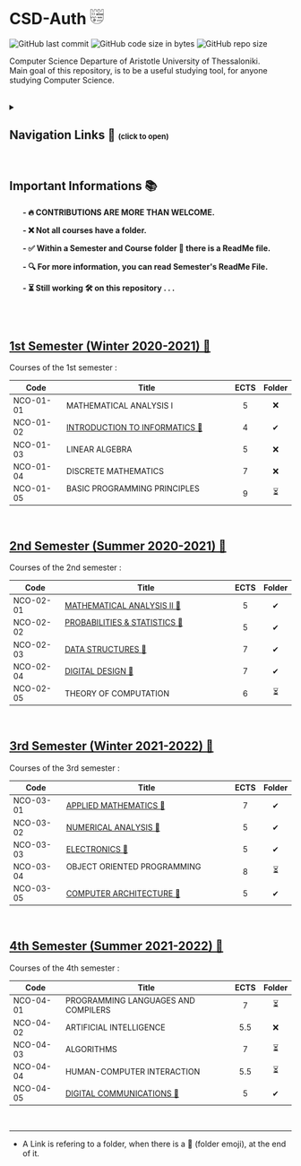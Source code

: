 # CSD-Auth <img src="CSD Logo.png" height="28">

<img alt="GitHub last commit" src="https://img.shields.io/github/last-commit/tsingi-chris/CSD-Auth"> <img alt="GitHub code size in bytes" src="https://img.shields.io/github/languages/code-size/tsingi-chris/CSD-Auth"> <img alt="GitHub repo size" src="https://img.shields.io/github/repo-size/tsingi-chris/CSD-Auth">

Computer Science Departure of Aristotle University of Thessaloniki. <br />
Main goal of this repository, is to be a useful studying tool, for anyone studying Computer Science. 
<br/>
<br/>

<details>
<summary>

## Navigation Links 🔗 <font size="2">(click to open)</font>
</summary>



- [Important Informations](https://github.com/tsingi-chris/CSD-Auth#important-informations-) 📚
- [1st Semester](https://github.com/tsingi-chris/CSD-Auth#1st-semester-winter-2020-2021-) ✅      
- [2nd Semester](https://github.com/tsingi-chris/CSD-Auth#2nd-semester-summer-2020-2021-) ✅
- [3rd Semester](https://github.com/tsingi-chris/CSD-Auth#3rd-semester-winter-2021-2022-) ✅
- [4th Semester](https://github.com/tsingi-chris/CSD-Auth#4th-semester-summer-2021-2022-) ✅
- 5th Semester ⏳
- 6th Semester
- 7th Semester
- 8th Semester

</details>

<br/>

## Important Informations 📚

&nbsp;&nbsp;&nbsp;&nbsp;&nbsp;&nbsp;__- 🔥 CONTRIBUTIONS ARE MORE THAN WELCOME.__
<!-- --
&nbsp;&nbsp;&nbsp;&nbsp;&nbsp;&nbsp;__- 🚨 A Link is refering to a folder, when there is a 📂 (folder emoji), at the end of it..__
<!---->
&nbsp;&nbsp;&nbsp;&nbsp;&nbsp;&nbsp;__- ❌ Not all courses have a folder.__

&nbsp;&nbsp;&nbsp;&nbsp;&nbsp;&nbsp;__- ✅ Within a Semester and Course folder 📁 there is a ReadMe file.__

&nbsp;&nbsp;&nbsp;&nbsp;&nbsp;&nbsp;__- 🔍 For more information, you can read Semester's ReadMe File.__

&nbsp;&nbsp;&nbsp;&nbsp;&nbsp;&nbsp;__- ⏳ Still working 🛠️ on this repository . . .__

<br /><br />


## [1st Semester (Winter 2020-2021) 📂](https://github.com/tsingi-chris/CSD-Auth/tree/main/1st%20Semester)

<!-- [Link for this folder]() -->

Courses of the 1st semester :

| Code      | Title                                | ECTS | Folder |
| --------- | ------------------------------------ | :--: | :----: |
| NCO-01-01 | MATHEMATICAL ANALYSIS I              | 5    | ❌    |
| NCO-01-02 | [INTRODUCTION TO INFORMATICS 📂](https://github.com/tsingi-chris/CSD-Auth/tree/main/1st%20Semester/Introduction%20to%20Informatics)          | 4    | ✔    |
| NCO-01-03 | LINEAR ALGEBRA                       | 5    | ❌    |
| NCO-01-04 | DISCRETE MATHEMATICS                 | 7    | ❌    |
| NCO-01-05 | BASIC PROGRAMMING PRINCIPLES &nbsp;&nbsp;&nbsp;&nbsp;&nbsp;&nbsp;&nbsp;&nbsp;&nbsp;&nbsp;&nbsp;&nbsp;&nbsp;&nbsp;&nbsp;&nbsp;&nbsp;&nbsp;         | 9    | ⏳    |
<br/>



## [2nd Semester (Summer 2020-2021) 📂](https://github.com/tsingi-chris/CSD-Auth/tree/main/2nd%20Semester)
<!-- [Link for this folder]() -->

Courses of the 2nd semester :

| Code      | Title                                | ECTS | Folder |
| --------- | ------------------------------------ | :--: | :----: |
| NCO-02-01 | [MATHEMATICAL ANALYSIS II 📁](https://github.com/tsingi-chris/CSD-Auth/tree/main/2nd%20Semester/Mathematical%20Analysis%20II)  | 5    | ✔    |
| NCO-02-02 | [PROBABILITIES & STATISTICS 📁](https://github.com/tsingi-chris/CSD-Auth/tree/main/2nd%20Semester/Probabilities%20%26%20Statistics) &nbsp;&nbsp;&nbsp;&nbsp;&nbsp;&nbsp;&nbsp;&nbsp;&nbsp;&nbsp;&nbsp;&nbsp;&nbsp;&nbsp;&nbsp;&nbsp;&nbsp;&nbsp;&nbsp;&nbsp;&nbsp;&nbsp;&nbsp;&nbsp;&nbsp;&nbsp;&nbsp;&nbsp;&nbsp;&nbsp;          | 5    | ✔    |
| NCO-02-03 | [DATA STRUCTURES 📂](https://github.com/tsingi-chris/CSD-Auth/tree/main/2nd%20Semester/Data%20Structures)                      | 7    | ✔    |
| NCO-02-04 | [DIGITAL DESIGN 📂](https://github.com/tsingi-chris/CSD-Auth/tree/main/2nd%20Semester/Digital%20Design)                        | 7    | ✔    |
| NCO-02-05 | THEORY OF COMPUTATION                | 6    | ⏳    |
<br/>



## [3rd Semester (Winter 2021-2022) 📂](https://github.com/tsingi-chris/CSD-Auth/tree/main/3rd%20Semester)

<!-- [Link for this folder]() -->

Courses of the 3rd semester :

| Code      | Title                                | ECTS | Folder |
| --------- | ------------------------------------ | :--: | :----: |
| NCO-03-01 | [APPLIED MATHEMATICS 📂](https://github.com/tsingi-chris/CSD-Auth/tree/main/3rd%20Semester/Applied%20Mathematics)          | 7    | ✔    |
| NCO-03-02 | [NUMERICAL ANALYSIS 📂](https://github.com/tsingi-chris/CSD-Auth/tree/main/3rd%20Semester/Numerical-Analysis)              | 5    | ✔     |
| NCO-03-03 | [ELECTRONICS 📂](https://github.com/tsingi-chris/CSD-Auth/tree/main/3rd%20Semester/Electronics)                            | 5    | ✔    |
| NCO-03-04 | OBJECT ORIENTED PROGRAMMING &nbsp;&nbsp;&nbsp;&nbsp;&nbsp;&nbsp;&nbsp;&nbsp;&nbsp;&nbsp;&nbsp;&nbsp;&nbsp;&nbsp;&nbsp;&nbsp;&nbsp;&nbsp;          | 8    | ⏳    |
| NCO-03-05 | [COMPUTER ARCHITECTURE 📂](https://github.com/tsingi-chris/CSD-Auth/tree/main/3rd%20Semester/Computer%20Architecture)      | 5    | ✔    |
<br/>



## [4th Semester (Summer 2021-2022) 📂](https://github.com/tsingi-chris/CSD-Auth/tree/main/4th%20Semester)

<!-- [Link for this folder]() -->

Courses of the 4th semester :

| Code      | Title                                | ECTS | Folder |
| --------- | ------------------------------------ | :--: | :----: |
| NCO-04-01 | PROGRAMMING LANGUAGES AND  COMPILERS | 7    | ⏳    |
| NCO-04-02 | ARTIFICIAL INTELLIGENCE              | 5.5  | ❌    |
| NCO-04-03 | ALGORITHMS                           | 7    | ⏳    |
| NCO-04-04 | HUMAN-COMPUTER INTERACTION           | 5.5  | ⏳    |
| NCO-04-05 | [DIGITAL COMMUNICATIONS 📂](https://github.com/tsingi-chris/CSD-Auth/tree/main/4th%20Semester/Digital%20Communications)          | 5    | ✔    |
<!--
<br/>



## 5th Semester (Winter 2021-2022) 📂
<!-- [Link for this folder]() 

Courses of the 5th semester :

| Code      | Title                                | ECTS | Folder |
| --------- | ------------------------------------ | :--: | :----: |
| NCO-05-01 | SIGNALS AND SYSTEMS                  | 7    | ...    |
| NCO-05-02 | COMMUNICATION NETWORKS &nbsp;&nbsp;&nbsp;&nbsp;&nbsp;&nbsp;&nbsp;&nbsp;&nbsp;&nbsp;&nbsp;&nbsp;&nbsp;&nbsp;&nbsp;&nbsp;&nbsp;&nbsp;&nbsp;&nbsp;&nbsp;&nbsp;&nbsp;&nbsp;&nbsp; | 6    | ...    |
| NCO-05-03 | DATABASES                            | 7    | ...    |
| NCO-05-04 | OPERATING SYSTEMS                    | 5    | ...    |
| NCO-05-05 | SOFTWARE ENGINEERING                 | 5    | ...    |
<br/>

-->
<!-- 
## 6th Semester

[Link for this folder]()

Courses of the 6th semester

| Code      | Title                                       | ECTS | Folder |
| --------- | ------------------------------------------- | :--: | :----: |
| NDM-06-02 | STOCHASTIC SIGNAL PROCESSING                | -    | ❌    |
| NDM-06-04 | PATTERN RECOGNITION-STATISTICAL LEARNING    | -    | ❌    |
| NDM-07-04 | COMPUTER GRAPHICS                           | -    | ❌    |
| NDM-08-04 | BIOINFORMATICS I - COMPUTATIONAL BIOLOGY    | -    | ❌    |
| NET-06-01 | 	MOBILE DEVICE INTERFACES                  | -    | ❌    |
|    ...    |                    ...                      | ...  |  ...  |
<br/>


-->

<br />
<hr />

- A Link is refering to a folder, when there is a 📂 (folder emoji), at the end of it. 